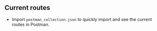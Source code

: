 ## Current routes
  * Import ```postman_collection.json``` to quickly import and see the current routes in Postman.



